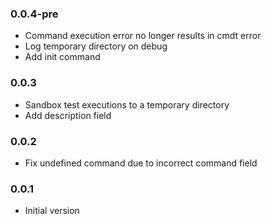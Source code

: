 ### 0.0.4-pre
* Command execution error no longer results in cmdt error
* Log temporary directory on debug
* Add init command

### 0.0.3
* Sandbox test executions to a temporary directory
* Add description field

### 0.0.2
* Fix undefined command due to incorrect command field

### 0.0.1
* Initial version
